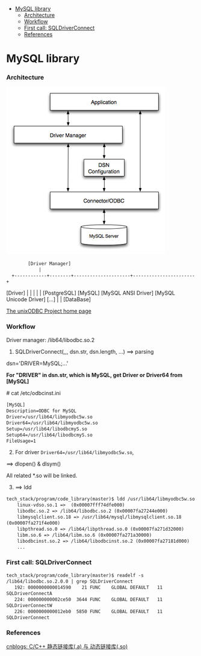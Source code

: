 <!-- MarkdownTOC -->

- [MySQL library](#mysql-library)
  - [Architecture](#architecture)
  - [Workflow](#workflow)
  - [First call: SQLDriverConnect](#first-call-sqldriverconnect)
  - [References](#references)

<!-- /MarkdownTOC -->

# MySQL library

### Architecture

![mysql_driver](../images/2018/mysql_driver.png)



			[Driver Manager]
				|
	  +------------+--------+---------------------+-----------------------+
[Driver]  |	       |	|	  	      |			      |
      [PostgreSQL]    [MySQL] [MySQL ANSI Driver]  [MySQL Unicode Driver]   [...]
          |
	  |
      [DataBase]
    

[The unixODBC Project home page](http://www.unixodbc.org/)<br/>

### Workflow
Driver manager: /lib64/libodbc.so.2

1. SQLDriverConnect(,,,
		    dsn.str, dsn.length, ...)
==> parsing

dsn='DRIVER=MySQL;...'

__For "DRIVER" in dsn.str, which is MySQL, get Driver or Driver64 from [MySQL]__

\# cat /etc/odbcinst.ini

```
[MySQL]
Description=ODBC for MySQL
Driver=/usr/lib64/libmyodbc5w.so
Driver64=/usr/lib64/libmyodbc5w.so
Setup=/usr/lib64/libodbcmyS.so
Setup64=/usr/lib64/libodbcmyS.so
FileUsage=1
```

2. For driver `Driver64=/usr/lib64/libmyodbc5w.so`,

==> dlopen() & dlsym()

All related *.so will be linked.

3. ==> ldd

```
tech_stack/program/code_library(master)$ ldd /usr/lib64/libmyodbc5w.so
	linux-vdso.so.1 =>  (0x00007fff74dfe000)
	libodbc.so.2 => /lib64/libodbc.so.2 (0x00007fa27244e000)
	libmysqlclient.so.18 => /usr/lib64/mysql/libmysqlclient.so.18 (0x00007fa271f4e000)
	libpthread.so.0 => /lib64/libpthread.so.0 (0x00007fa271d32000)
	libm.so.6 => /lib64/libm.so.6 (0x00007fa271a30000)
	libodbcinst.so.2 => /lib64/libodbcinst.so.2 (0x00007fa27181d000)
	...
```
### First call: SQLDriverConnect

```
tech_stack/program/code_library(master)$ readelf -s /lib64/libodbc.so.2.0.0 | grep SQLDriverConnect
   192: 0000000000014590    21 FUNC    GLOBAL DEFAULT   11 SQLDriverConnectA
   224: 000000000002ce50  3644 FUNC    GLOBAL DEFAULT   11 SQLDriverConnectW
   226: 0000000000012eb0  5850 FUNC    GLOBAL DEFAULT   11 SQLDriverConnect
```


### References
[cnblogs: C/C++ 静态链接库(.a) 与 动态链接库(.so)](https://www.cnblogs.com/52php/p/5681711.html)<br/>
[]()<br/>
[]()<br/>
[]()<br/>
[]()<br/>
